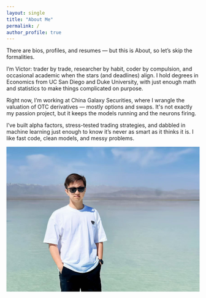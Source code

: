 ```yaml
---
layout: single
title: "About Me"
permalink: /
author_profile: true
---
```


There are bios, profiles, and resumes — but this is About, so let’s skip the formalities.  

I’m Victor: trader by trade, researcher by habit, coder by compulsion, and occasional academic when the stars (and deadlines) align. I hold degrees in Economics from UC San Diego and Duke University, with just enough math and statistics to make things complicated on purpose.  

Right now, I’m working at China Galaxy Securities, where I wrangle the valuation of OTC derivatives — mostly options and swaps. It's not exactly my passion project, but it keeps the models running and the neurons firing.  

I’ve built alpha factors, stress-tested trading strategies, and dabbled in machine learning just enough to know it’s never as smart as it thinks it is. I like fast code, clean models, and messy problems.  

![This is me (yes, of course Photoshopped).](assets/about_photo.jpg)
